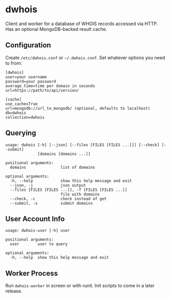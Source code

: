 dwhois
======

Client and worker for a database of WHOIS records accessed via HTTP.
Has an optional MongoDB-backed result cache.

Configuration
-------------

Create `/etc/dwhois.conf` or `~/.dwhois.conf`.  Set whatever options you need to from:

```
[dwhois]
user=your username
password=your password
average_time=time per domain in seconds
url=https://path/to/api/version/

[cache]
use_cache=True
url=mongodb://url_to_mongodb/ (optional, defaults to localhost)
db=dwhois
collection=dwhois
```

Querying
--------

```
usage: dwhois [-h] [--json] [--files [FILES [FILES ...]]] [--check] [--submit]
              [domains [domains ...]]

positional arguments:
  domains               list of domains

optional arguments:
  -h, --help            show this help message and exit
  --json, -j            json output
  --files [FILES [FILES ...]], -f [FILES [FILES ...]]
                        file with domains
  --check, -c           check instead of get
  --submit, -s          submit domains
```

User Account Info
-----------------

```
usage: dwhois-user [-h] user

positional arguments:
  user        user to query

optional arguments:
  -h, --help  show this help message and exit
```

Worker Process
--------------

Run `dwhois-worker` in screen or with runit.  Init scripts to come in a later release.
